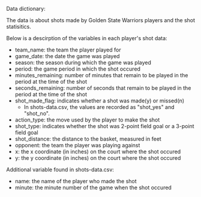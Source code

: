 Data dictionary:

The data is about shots made by Golden State Warriors players and the shot statisitics.

Below is a descirption of the variables in each player's shot data:

- team_name: the team the player played for
- game_date: the date the game was played
- season: the season during which the game was played
- period: the game period in which the shot occured
- minutes_remaining: number of minutes that remain to be played in the period at the time of the shot
- seconds_remaining: number of seconds that remain to be played in the period at the time of the shot
- shot_made_flag: indicates whether a shot was made(y) or missed(n)
    + In shots-data.csv, the values are recorded as "shot_yes" and "shot_no".
- action_type: the move used by the player to make the shot
- shot_type: indicates whether the shot was 2-point field goal or a 3-point field goal
- shot_distance: the distance to the basket, measured in feet
- opponent: the team the player was playing against
- x: the x coordinate (in inches) on the court where the shot occured
- y: the y coordinate (in inches) on the court where the shot occured

Additional variable found in shots-data.csv:
- name: the name of the player who made the shot
- minute: the minute number of the game when the shot occured